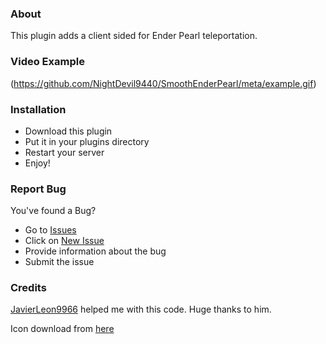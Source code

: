 ### About
This plugin adds a client sided for Ender Pearl teleportation.

### Video Example
(https://github.com/NightDevil9440/SmoothEnderPearl/meta/example.gif)

### Installation
- Download this plugin
- Put it in your plugins directory
- Restart your server
- Enjoy!

### Report Bug
You've found a Bug?
- Go to [Issues](https://github.com/NightDevil9440/SmoothEnderPearl/issues)
- Click on [New Issue](https://github.com/NightDevil9440/SmoothEnderPearl/issues/new/choose)
- Provide information about the bug
- Submit the issue

### Credits
[JavierLeon9966](https://github.com/JavierLeon9966) helped me with this code. Huge thanks to him.

Icon download from [here](https://www.reddit.com/r/Minecraft/comments/euztmf/i_made_the_ender_pearl_look_realisticish)

